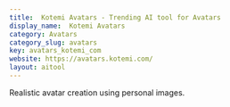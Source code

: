 ```yaml
---
title:  Kotemi Avatars - Trending AI tool for Avatars
display_name:  Kotemi Avatars
category: Avatars
category_slug: avatars
key: avatars_kotemi_com
website: https://avatars.kotemi.com/
layout: aitool
---
```


Realistic avatar creation using personal images.
